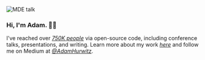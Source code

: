 ![MDE talk](https://adam-hurwitz.firebaseapp.com/GitHubProfile/github-profile-banner.png)

### Hi, I'm Adam. 👋🏻 

I've reached over _[750K people][1]_ via open-source code, including conference talks, presentations, and writing. Learn more about my work _[here][2]_ and follow me on Medium at _[@AdamHurwitz][3]_. 


[1]: https://docs.google.com/spreadsheets/d/1PNBRZZGnBFeDqw9gxgOiXXqQdBnTyapol1fK2VlLvvg/edit?rm=minimal#gid=0
[2]: https://www.linkedin.com/in/adamshurwitz/
[3]: https://medium.com/@AdamHurwitz
